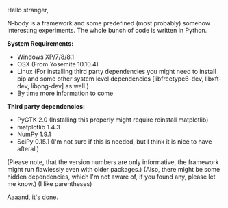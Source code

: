 Hello stranger,

N-body is a framework and some predefined (most probably) somehow interesting experiments. The whole bunch of code is written in Python.

**System Requirements:**
   * Windows XP/7/8/8.1
   * OSX (From Yosemite 10.10.4)
   * Linux (For installing third party dependencies you might need to install pip and some other system level dependencies [libfreetype6-dev, libxft-dev, libpng-dev] as well.)
   * By time more information to come

**Third party dependencies:**
   * PyGTK 2.0 (Installing this properly might require reinstall matplotlib)
   * matplotlib 1.4.3
   * NumPy 1.9.1
   * SciPy 0.15.1 (I'm not sure if this is needed, but I think it is nice to have afterall)

   (Please note, that the version numbers are only informative, the framework might run flawlessly even with older packages.)
   (Also, there might be some hidden dependencies, which I'm not aware of, if you found any, please let me know.)
   (I like parentheses)

Aaaand, it's done.


